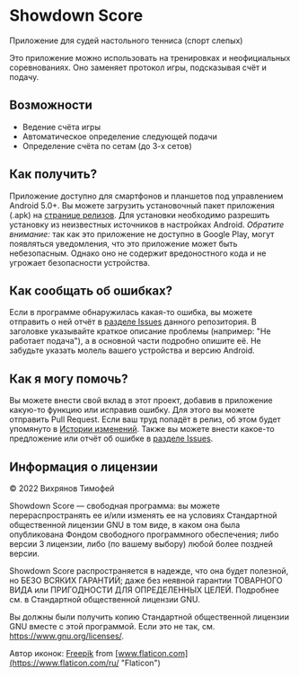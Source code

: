 # Showdown Score
Приложение для судей настольного тенниса (спорт слепых)

Это приложение можно использовать на тренировках и неофициальных соревнованиях. Оно заменяет протокол игры, подсказывая счёт и подачу.

## Возможности

- Ведение счёта игры
- Автоматическое определение следующей подачи
- Определение счёта по сетам (до 3-х сетов)

## Как получить?

Приложение доступно для смартфонов и планшетов под управлением Android 5.0+.
Вы можете загрузить установочный пакет приложения (.apk) на [странице релизов](https://github.com/TimWCA/ShowdownScore/releases). Для установки необходимо разрешить установку из неизвестных источников в настройках Android. _Обратите внимание:_ так как это приложение не доступно в Google Play, могут появляться уведомления, что это приложение может быть небезопасным. Однако оно не содержит вредоностного кода и не угрожает безопасности устройства.

## Как сообщать об ошибках?

Если в программе обнаружилась какая-то ошибка, вы можете отправить о ней отчёт в [разделе Issues](https://github.com/TimWCA/ShowdownScore/issues) данного репозитория. В заголовке указывайте краткое описание проблемы (например: "Не работает подача"), а в основной части подробно опишите её. Не забудьте указать молель вашего устройства и версию Android.

## Как я могу помочь?

Вы можете внести свой вклад в этот проект, добавив в приложение какую-то функцию или исправив ошибку. Для этого вы можете отправить Pull Request. Если ваш труд попадёт в релиз, об этом будет упомянуто в [Истории изменений](https://github.com/TimWCA/ShowdownScore/blob/main/CHANGELOG.md). Также вы можете внести какое-то предложение или отчёт об ошибке в [разделе Issues](https://github.com/TimWCA/ShowdownScore/issues).

## Информация о лицензии

© 2022 Вихрянов Тимофей

Showdown Score — свободная программа: вы можете перераспространять ее и/или изменять ее на условиях Стандартной общественной лицензии GNU в том виде, в каком она была опубликована Фондом свободного программного обеспечения; либо версии 3 лицензии, либо (по вашему выбору) любой более поздней версии.

Showdown Score распространяется в надежде, что она будет полезной, но БЕЗО ВСЯКИХ ГАРАНТИЙ; даже без неявной гарантии ТОВАРНОГО ВИДА или ПРИГОДНОСТИ ДЛЯ ОПРЕДЕЛЕННЫХ ЦЕЛЕЙ. Подробнее см. в Стандартной общественной лицензии GNU.

Вы должны были получить копию Стандартной общественной лицензии GNU вместе с этой программой. Если это не так, см. <https://www.gnu.org/licenses/>.

Автор иконок: [Freepik](https://www.freepik.com "Freepik") from [www.flaticon.com](https://www.flaticon.com/ru/ "Flaticon")
